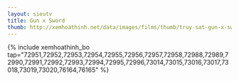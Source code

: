 ```yaml
---
layout: sieutv
title: Gun x Sword
thumb: http://xemhoathinh.net/data/images/films/thumb/truy-sat-gun-x-sword-2000.jpg
---
```

{% include xemhoathinh_bo tap="72951,72952,72953,72954,72955,72956,72957,72958,72988,72989,72990,72991,72992,72993,72994,72995,72996,73014,73015,73016,73017,73018,73019,73020,76164,76165" %} 

